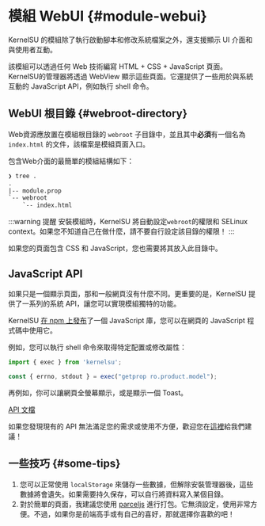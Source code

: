 # 模組 WebUI {#module-webui}

KernelSU 的模組除了執行啟動腳本和修改系統檔案之外，還支援顯示 UI 介面和與使用者互動。

該模組可以透過任何 Web 技術編寫 HTML + CSS + JavaScript 頁面。 KernelSU的管理器將透過 WebView 顯示這些頁面。它還提供了一些用於與系統互動的 JavaScript API，例如執行 shell 命令。

## WebUI 根目錄 {#webroot-directory}

Web資源應放置在模組根目錄的 `webroot` 子目錄中，並且其中**必須**有一個名為 `index.html` 的文件，該檔案是模組頁面入口。

包含Web介面的最簡單的模組結構如下：

```txt
❯ tree .
.
|-- module.prop
`-- webroot
    `-- index.html
```

:::warning 提醒
安裝模組時，KernelSU 將自動設定`webroot`的權限和 SELinux context。如果您不知道自己在做什麼，請不要自行設定該目錄的權限！
:::

如果您的頁面包含 CSS 和 JavaScript，您也需要將其放入此目錄中。

## JavaScript API

如果只是一個顯示頁面，那和一般網頁沒有什麼不同。更重要的是，KernelSU 提供了一系列的系統 API，讓您可以實現模組獨特的功能。

KernelSU [在 npm 上發布](https://www.npmjs.com/package/kernelsu)了一個 JavaScript 庫，您可以在網頁的 JavaScript 程式碼中使用它。

例如，您可以執行 shell 命令來取得特定配置或修改屬性：

```JavaScript
import { exec } from 'kernelsu';

const { errno, stdout } = exec("getprop ro.product.model");
```

再例如，你可以讓網頁全螢幕顯示，或是顯示一個 Toast。

[API 文檔](https://www.npmjs.com/package/kernelsu)

如果您發現現有的 API 無法滿足您的需求或使用不方便，歡迎您在[這裡](https://github.com/tiann/KernelSU/issues)給我們建議！

## 一些技巧 {#some-tips}

1. 您可以正常使用 `localStorage` 來儲存一些數據，但解除安裝管理器後，這些數據將會遺失。如果需要持久保存，可以自行將資料寫入某個目錄。
2. 對於簡單的頁面，我建議您使用 [parceljs](https://parceljs.org/) 進行打包。它無須設定，使用非常方便。不過，如果你是前端高手或有自己的喜好，那就選擇你喜歡的吧！
